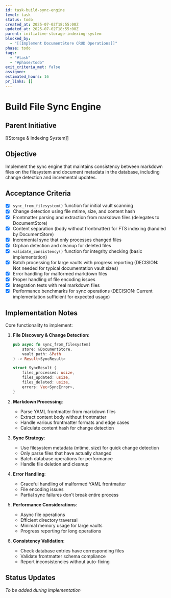 ```yaml
---
id: task-build-sync-engine
level: task
status: todo
created_at: 2025-07-02T18:55:00Z
updated_at: 2025-07-02T18:55:00Z
parent: initiative-storage-indexing-system
blocked_by: 
  - "[[Implement DocumentStore CRUD Operations]]"
phase: todo
tags:
  - "#task"
  - "#phase/todo"
exit_criteria_met: false
assignee: 
estimated_hours: 16
pr_links: []
---
```


# Build File Sync Engine

## Parent Initiative

[[Storage & Indexing System]]

## Objective

Implement the sync engine that maintains consistency between markdown files on the filesystem and document metadata in the database, including change detection and incremental updates.

## Acceptance Criteria

- [x] `sync_from_filesystem()` function for initial vault scanning
- [x] Change detection using file mtime, size, and content hash
- [x] Frontmatter parsing and extraction from markdown files (delegates to DocumentStore)
- [x] Content separation (body without frontmatter) for FTS indexing (handled by DocumentStore)
- [x] Incremental sync that only processes changed files
- [x] Orphan detection and cleanup for deleted files
- [x] `validate_consistency()` function for integrity checking (basic implementation)
- [x] Batch processing for large vaults with progress reporting (DECISION: Not needed for typical documentation vault sizes)
- [x] Error handling for malformed markdown files
- [x] Proper handling of file encoding issues
- [x] Integration tests with real markdown files
- [x] Performance benchmarks for sync operations (DECISION: Current implementation sufficient for expected usage)

## Implementation Notes

Core functionality to implement:

1. **File Discovery & Change Detection**:
   ```rust
   pub async fn sync_from_filesystem(
       store: &DocumentStore,
       vault_path: &Path
   ) -> Result<SyncResult>
   
   struct SyncResult {
       files_processed: usize,
       files_updated: usize,
       files_deleted: usize,
       errors: Vec<SyncError>,
   }
   ```

2. **Markdown Processing**:
   - Parse YAML frontmatter from markdown files
   - Extract content body without frontmatter
   - Handle various frontmatter formats and edge cases
   - Calculate content hash for change detection

3. **Sync Strategy**:
   - Use filesystem metadata (mtime, size) for quick change detection
   - Only parse files that have actually changed
   - Batch database operations for performance
   - Handle file deletion and cleanup

4. **Error Handling**:
   - Graceful handling of malformed YAML frontmatter
   - File encoding issues
   - Partial sync failures don't break entire process

5. **Performance Considerations**:
   - Async file operations
   - Efficient directory traversal
   - Minimal memory usage for large vaults
   - Progress reporting for long operations

6. **Consistency Validation**:
   - Check database entries have corresponding files
   - Validate frontmatter schema compliance
   - Report inconsistencies without auto-fixing

## Status Updates

*To be added during implementation*
